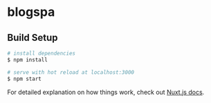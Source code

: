 # blogspa

## Build Setup

```bash
# install dependencies
$ npm install

# serve with hot reload at localhost:3000
$ npm start
```

For detailed explanation on how things work, check out [Nuxt.js docs](https://nuxtjs.org).
